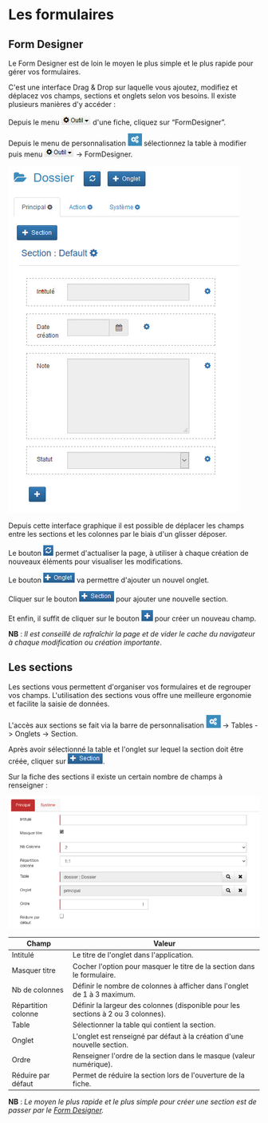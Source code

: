 # Les formulaires


## Form Designer

Le Form Designer est de loin le moyen le plus simple et le plus rapide pour gérer vos formulaires. 

C'est une interface Drag & Drop sur laquelle vous ajoutez, modifiez et déplacez vos champs, sections et onglets selon vos besoins.
​​​​​
Il existe plusieurs manières d'y accéder :

Depuis le menu ![alt_text](images/image2.png ) d'une fiche, cliquez sur “FormDesigner”.

Depuis le menu de personnalisation ![alt_text](images/image7.png ) sélectionnez la table à modifier puis menu ![alt_text](images/image2.png ) -> FormDesigner.


![alt_text](images/image5.jpg )


Depuis cette interface graphique il est possible de déplacer les champs entre les sections et les colonnes par le biais d'un glisser déposer.

Le bouton ![alt_text](images/image9.png ) permet d'actualiser la page, à utiliser à chaque création de nouveaux éléments pour visualiser les modifications.

Le bouton ![alt_text](images/image6.png ) va permettre d'ajouter un nouvel onglet.

Cliquer sur le bouton ![alt_text](images/image1.png ) pour ajouter une nouvelle section.

Et enfin, il suffit de cliquer sur le bouton ![alt_text](images/image3.png ) pour créer un nouveau champ.

__NB__ : _Il est conseillé de rafraîchir la page et de vider le cache du navigateur à chaque modification ou création importante_.


## Les sections

Les sections vous permettent d'organiser vos formulaires et de regrouper vos champs. L'utilisation des sections vous offre une meilleure ergonomie et facilite la saisie de données.

L'accès aux sections se fait via la barre de personnalisation ![alt_text](images/image8.png ) -> Tables -> Onglets -> Section.

Après avoir sélectionné la table et l'onglet sur lequel la section doit être créée, cliquer sur ![alt_text](images/image1.png ).

Sur la fiche des sections il existe un certain nombre de champs à renseigner :


![alt_text](images/image4.png )

| Champ                | Valeur                                                                                     |
|----------------------|--------------------------------------------------------------------------------------------|
| Intitulé             | Le titre de l'onglet dans l'application.                                                   |
| Masquer titre        | Cocher l'option pour masquer le titre de la section dans le formulaire.                     |
| Nb de colonnes       | Définir le nombre de colonnes à afficher dans l'onglet de 1 à 3 maximum.                     |
| Répartition colonne  | Définir la largeur des colonnes (disponible pour les sections à 2 ou 3 colonnes).           |
| Table                | Sélectionner la table qui contient la section.                                              |
| Onglet               | L'onglet est renseigné par défaut à la création d'une nouvelle section.                     |
| Ordre                | Renseigner l'ordre de la section dans le masque (valeur numérique).                         |
| Réduire par défaut   | Permet de réduire la section lors de l'ouverture de la fiche.                                |

__NB__ : _Le moyen le plus rapide et le plus simple pour créer une section est de passer par le [Form Designer](http://www.gopaas.fr/aide.php?rubrique=Personnaliser%20les%20applications#41)._
